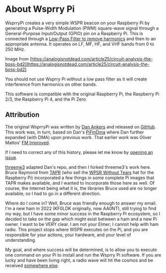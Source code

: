 # About Wsprry Pi

WsprryPi creates a very simple WSPR beacon on your Raspberry Pi by generating a Pulse-Width Modulation (PWM) square-wave signal through a General-Purpose Input/Output (GPIO) pin on a Raspberry Pi. This is connected through a [Low-Pass Filter to remove harmonics](https://www.nutsvolts.com/magazine/article/making\_waves\_) and then to an appropriate antenna. It operates on LF, MF, HF, and VHF bands from 0 to 250 MHz.

Image from [https://analogisnotdead.com/article25/circuit-analysis-the-boss-bd2](https://analogisnotdead.com/article25/circuit-analysis-the-boss-bd2)

You should not use Wsprry Pi without a low pass filter as it will create interference from harmonics on other bands.

This software is compatible with the original Raspberry Pi, the Raspberry Pi 2/3, the Raspberry Pi 4, and the Pi Zero.

## Attribution

The original WsprryPi was written by [Dan Ankers](https://github.com/DanAnkers/) and released on [GitHub](https://github.com/DanAnkers/WsprryPi). This work was, in turn, based on Dan's [PiFmDma](https://github.com/DanAnkers/PiBits/blob/master/PiFmDma/) where Dan further expanded (with DMA) upon previous work. That earlier work was Oliver Mattos' [FM Improved](http://www.icrobotics.co.uk/wiki/index.php/Turning\_the\_Raspberry\_Pi\_Into\_an\_FM\_Transmitter).

If I need to correct any of this history, please let me know by [opening an issue](https://github.com/lbussy/WsprryPi/issues).

[threeme3](https://github.com/threeme3/) adapted Dan's repo, and then I forked threeme3's work here. Bruce Raymond from [TAPR](https://tapr.org/) (who sell the [WPSR Without Tears](https://tapr.org/product/wspr/) hat for the Raspberry Pi) incorporated a few things in some complete Pi images that TAPR makes available, and I wanted to incorporate those here as well. Of course, the Internet being what it is, the libraries Bruce used are no longer available, so I had to go in a different direction.

Where do I come in? Well, Bruce was friendly enough to answer my email. I'm a new ham in 2022 (KF0LDK originally, now AA0NT), still trying to find my way, but I have some minor success in the Raspberry Pi ecosystem, so I decided to take on the gap which might exist between a ham and a new Pi owner. I want to be VERY clear. I am not your Elmer; I cannot help with ham radio. This project stops where WSPR executes on the Pi, and you are responsible for your actions, your hardware, and your level of understanding.

My goal, and where success will be determined, is to allow you to execute one command on your Pi to install and run the Wsprry Pi software. If you are lucky and have been living right, a radio wave will hit the cosmos and be received [somewhere else](https://wsprnet.org).

